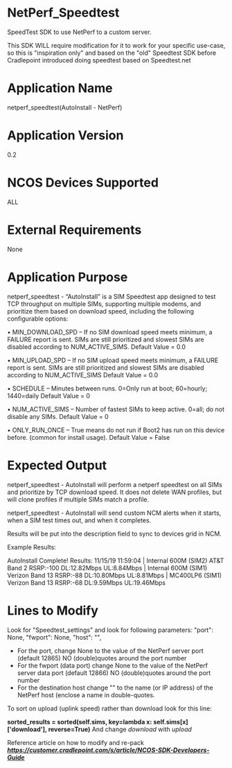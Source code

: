 # NetPerf_Speedtest
SpeedTest SDK to use NetPerf to a custom server.

This SDK WILL require modification for it to work for your specific use-case, so this is "inspiration only" and based on the "old" Speedtest SDK before Cradlepoint introduced doing speedtest based on Speedtest.net

Application Name
================
netperf_speedtest(AutoInstall - NetPerf)


Application Version
===================
0.2

NCOS Devices Supported
======================
ALL


External Requirements
=====================
None


Application Purpose
===================
netperf_speedtest - “AutoInstall” is a SIM Speedtest app designed to test TCP throughput on multiple SIMs, supporting multiple modems, and prioritize them based on download speed, including the following configurable options:

•	MIN_DOWNLOAD_SPD – If no SIM download speed meets minimum, a FAILURE report is sent.  SIMs are still prioritized and slowest SIMs are disabled according to NUM_ACTIVE_SIMS.
Default Value = 0.0

•	MIN_UPLOAD_SPD – If no SIM upload speed meets minimum, a FAILURE report is sent.  SIMs are still prioritized and slowest SIMs are disabled according to NUM_ACTIVE_SIMS
Default Value = 0.0

•	SCHEDULE – Minutes between runs. 0=Only run at boot; 60=hourly; 1440=daily
Default Value = 0

•	NUM_ACTIVE_SIMS – Number of fastest SIMs to keep active. 0=all; do not disable any SIMs.
Default Value = 0

•	ONLY_RUN_ONCE – True means do not run if Boot2 has run on this device before. (common for install usage).
Default Value = False


Expected Output
===============
netperf_speedtest - AutoInstall will perform a netperf speedtest on all SIMs and prioritize by TCP download speed.  It does not delete WAN profiles, but will clone profiles if multiple SIMs match a profile.

netperf_speedtest - AutoInstall will send custom NCM alerts when it starts, when a SIM test times out, and when it completes.

Results will be put into the description field to sync to devices grid in NCM.

Example Results:

AutoInstall Complete! Results: 11/15/19 11:59:04 | Internal 600M (SIM2) AT&T Band 2 RSRP:-100 DL:12.82Mbps UL:8.84Mbps | Internal 600M (SIM1) Verizon Band 13 RSRP:-88 DL:10.80Mbps UL:8.81Mbps | MC400LP6 (SIM1) Verizon Band 13 RSRP:-68 DL:9.59Mbps UL:19.46Mbps

Lines to Modify
===============
Look for "Speedtest_settings" and look for following parameters:
	"port": None,
	"fwport": None,
	"host": "",
						
- For the port, change None to the value of the NetPerf server port (default 12865) NO (double)quotes around the port number
- For the fwport (data port) change None to the value of the NetPerf server data port (default 12866) NO (double)quotes around the port number
- For the destination host change "" to the name (or IP address) of the NetPerf host (enclose a name in double-quotes.

To sort on upload (uplink speed) rather than download look for this line:

**sorted_results = sorted(self.sims, key=lambda x: self.sims[x]['download'], reverse=True)**
And change *download* with *upload*

Reference article on how to modify and re-pack ***https://customer.cradlepoint.com/s/article/NCOS-SDK-Developers-Guide***




